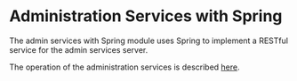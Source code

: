 <!-- SPDX-License-Identifier: Apache-2.0 -->
<!-- Copyright Contributors to the ODPi Egeria project.  -->

# Administration Services with Spring

The admin services with Spring module uses Spring to implement a RESTful service
for the admin services server.

The operation of the administration services is described [here](../Using-the-Admin-Services.md).